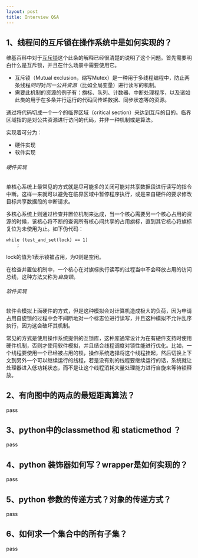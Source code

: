 ```yaml
---
layout: post
title: Interview Q&A
---
```


## 1、线程间的互斥锁在操作系统中是如何实现的？

维基百科中对于[互斥锁](!http://zh.wikipedia.org/wiki/互斥锁)这个此条的解释已经很清楚的说明了这个问题。首先需要明白什么是互斥锁，并且在什么场景中需要使用它。

* 互斥锁（Mutual exclusion，缩写Mutex）是一种用于多线程编程中，防止两条线程*同时*对*同一公共资源*（比如全局变量）进行读写的机制。
* 需要此机制的资源的例子有：旗标、队列、计数器、中断处理程序，以及诸如此类的用于在多条并行运行的代码间传递数据、同步状态等的资源。

通过将代码切成一个一个的临界区域（critical section）来达到互斥的目的。临界区域指的是对公共资源进行访问的代码，并非一种机制或是算法。

实现着可分为：

* 硬件实现
* 软件实现


###### 硬件实现

单核心系统上最常见的方式就是尽可能多的关闭可能对共享数据段进行读写的指令中断。这样一来就可以避免在临界区域中暂停程序执行，或是来自硬件的要求修改目标共享数据段的中断请求。

多核心系统上则通过检查并置位机制来达成，当一个核心需要另一个核心占用的资源的时候，该核心将不断的查询所有核心间共享的占用旗标，直到其它核心将旗标复位为未使用为止。如下伪代码：
	
	while (test_and_set(lock) == 1)
		;
		
lock的值为1表示锁被占用，为0则是空闲。

在检查并置位机制中，一个核心在对旗标执行读写的过程当中不会释放占用的访问总线，这种方法又称为*自旋锁*。

###### 软件实现

软件会模拟上面硬件的方式，但是这种模拟会对计算机造成极大的负荷，因为申请占用自旋锁的过程中会不间断地对一个标志位进行读写，并且这种模拟不允许乱序执行，因为这会破坏其机制。

常见的方式是使用操作系统提供的互锁库，这种库通常设计为在有硬件支持时使用硬件机制，否则才使用软件模拟，并且结合线程调度对锁性能进行优化。比如，一个线程要使用一个已经被占用的锁，操作系统选择将这个线程挂起，然后切换上下文到另外一个可以继续运行的线程，若是没有别的线程要继续运行的话，系统就让处理器进入低功耗状态，而不是让这个线程消耗大量处理能力进行自旋来等待锁释放。


## 2、有向图中的两点的最短距离算法？

pass


## 3、python中的classmethod 和 staticmethod ？

pass


## 4、python 装饰器如何写？wrapper是如何实现的？

pass


## 5、python 参数的传递方式？对象的传递方式？

pass


## 6、如何求一个集合中的所有子集？

pass

